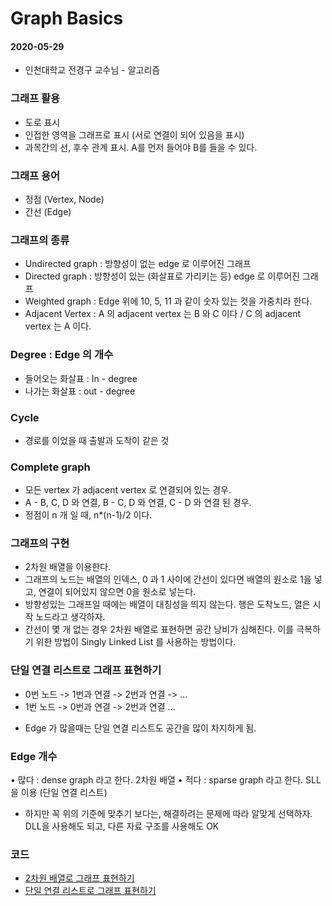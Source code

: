 # Graph Basics 

#### 2020-05-29 

* 인천대학교 전경구 교수님 - 알고리즘

### 그래프 활용 
- 도로 표시 
- 인접한 영역을 그래프로 표시 (서로 연결이 되어 있음을 표시)
- 과목간의 선, 후수 관계 표시. A를 먼저 들어야 B를 들을 수 있다. 

### 그래프 용어 
- 정점 (Vertex, Node) 
- 간선 (Edge)

### 그래프의 종류 
- Undirected graph : 방향성이 없는 edge 로 이루어진 그래프  
- Directed graph : 방향성이 있는 (화살표로 가리키는 등) edge 로 이루어진 그래프
- Weighted graph : Edge 위에 10, 5, 11 과 같이 숫자 있는 것을 가중치라 한다. 
- Adjacent Vertex : A 의 adjacent vertex 는 B 와 C 이다 / C 의 adjacent vertex 는 A 이다. 

### Degree : Edge 의 개수 
- 들어오는 화살표 : In - degree 
- 나가는 화살표 : out - degree 

### Cycle 
- 경로를 이었을 때 출발과 도착이 같은 것 

### Complete graph 
- 모든 vertex 가 adjacent vertex 로 연결되어 있는 경우. 
- A - B, C, D 와 연결, B - C, D 와 연결, C - D 와 연결 된 경우. 
- 정점이 n 개 일 때, n*(n-1)/2 이다. 


### 그래프의 구현 
- 2차원 배열을 이용한다. 
- 그래프의 노드는 배열의 인덱스, 0 과 1 사이에 간선이 있다면 배열의 원소로 1을 넣고, 연결이 되어있지 않으면 0을 원소로 넣는다. 
- 방향성있는 그래프일 때에는 배열이 대칭성을 띄지 않는다. 행은 도착노드, 열은 시작 노드라고 생각하자. 
- 간선이 몇 개 없는 경우 2차원 배열로 표현하면 공간 낭비가 심해진다. 이를 극복하기 위한 방법이 Singly Linked List 를 사용하는 방법이다.
 

### 단일 연결 리스트로 그래프 표현하기 
- 0번 노드 -> 1번과 연결 -> 2번과 연결 -> … 
- 1번 노드 -> 0번과 연결 -> 2번과 연결 … 

* Edge 가 많을때는 단일 연결 리스트도 공간을 많이 차지하게 됨. 

### Edge 개수
• 많다 : dense graph 라고 한다. 2차원 배열
• 적다 : sparse graph 라고 한다. SLL 을 이용 (단일 연결 리스트)

* 하지만 꼭 위의 기준에 맞추기 보다는, 해결하려는 문제에 따라 알맞게 선택하자. DLL을 사용해도 되고, 다른 자료 구조를 사용해도 OK

### 코드 
* [2차원 배열로 그래프 표현하기](../src/com/gahee/algorithms/graph/GraphArray.java)
* [단일 연결 리스트로 그래프 표현하기](../src/com/gahee/algorithms/graph/GraphSLL.java) 


